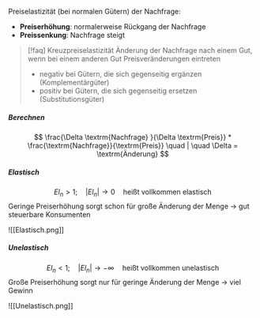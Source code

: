 Preiselastizität (bei normalen Gütern) der Nachfrage:
- **Preiserhöhung**: normalerweise Rückgang der Nachfrage
- **Preissenkung**: Nachfrage steigt

> [!faq] Kreuzpreiselastizität
> Änderung der Nachfrage nach einem Gut, wenn bei einem anderen Gut Preisveränderungen eintreten
> - negativ bei Gütern, die sich gegenseitig ergänzen (Komplementärgüter)
> - positiv bei Gütern, die sich gegenseitig ersetzen (Substitutionsgüter)

##### Berechnen
$$
\frac{\Delta \textrm{Nachfrage} }{\Delta \textrm{Preis}} * \frac{\textrm{Nachfrage}}{\textrm{Preis}} \quad | \quad \Delta = \textrm{Änderung}
$$

##### Elastisch
$$ 
El_{n} > 1; \quad | El_{n} |  \rightarrow 0 \quad \textrm{heißt vollkommen elastisch}
$$
Geringe Preiserhöhung sorgt schon für große Änderung der Menge
&rarr; gut steuerbare Konsumenten

![[Elastisch.png]]

##### Unelastisch
$$
El_{n} < 1; \quad | El_{n} |  \rightarrow -\infty \quad \textrm{heißt vollkommen unelastisch}
$$
Große Preiserhöhung sorgt nur für geringe Änderung der Menge
&rarr; viel Gewinn

![[Unelastisch.png]]